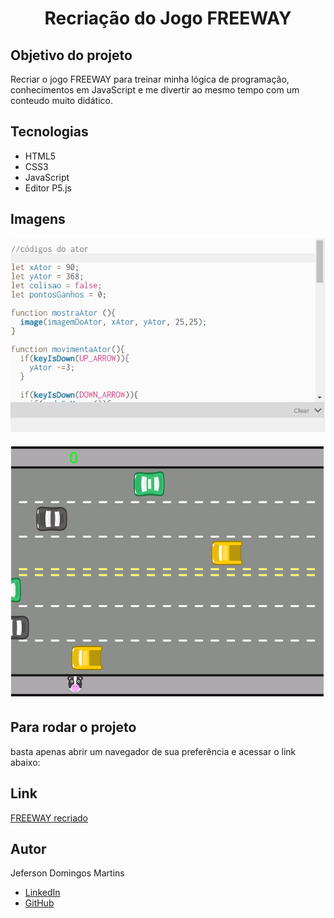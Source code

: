 # <h1 align="center"> Recriação do Jogo FREEWAY</h1>

## <b>Objetivo do projeto</b> </br>
Recriar o jogo FREEWAY para treinar minha lógica de programação, conhecimentos em JavaScript e me divertir ao mesmo tempo com um conteudo muito didático. 


## Tecnologias

- HTML5</br>
- CSS3</br>
- JavaScript
- Editor P5.js

## Imagens

![/codigo do jogo.jpg"](https://github.com/JefersonDomingos/Recriacao-do-Jogo-FREEWAY/blob/eb019f76cd1ad03a47751fae3c04792299b36409/assets/IMG/imagem%20codigo.png)

![/tela do jogo.jpg"](https://github.com/JefersonDomingos/Recriacao-do-Jogo-FREEWAY/blob/eb019f76cd1ad03a47751fae3c04792299b36409/assets/IMG/imagem%20do%20jogo.png)


## Para rodar o projeto

basta apenas abrir um navegador de sua preferência e acessar o link abaixo:

## Link

[FREEWAY recriado](https://editor.p5js.org/JefersonDomingos/full/53egiWFJS)

## Autor
Jeferson Domingos Martins

- [LinkedIn](https://www.linkedin.com/in/jefersondomingos)</br>
- [GitHub](https://github.com/JefersonDomingos)
